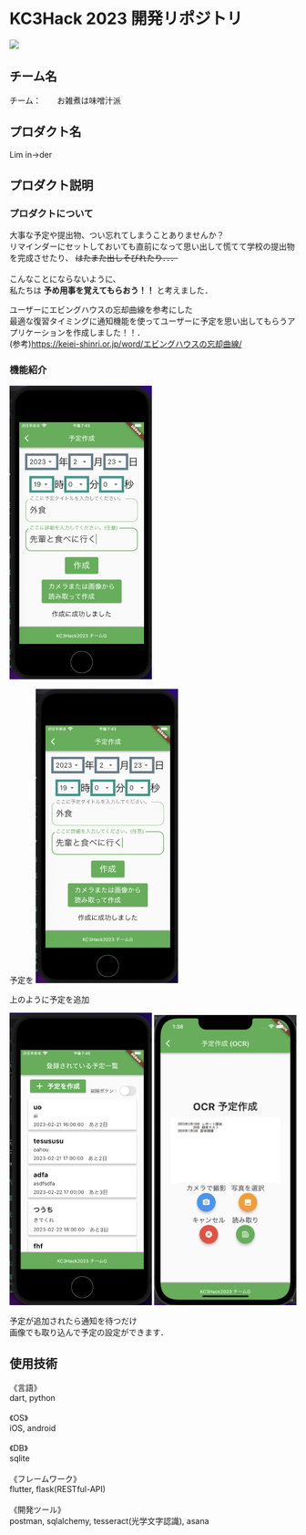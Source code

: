 # KC3Hack 2023 開発リポジトリ

<img src="https://kc3.me/cms/wp-content/uploads/2023/01/top-banner.png" width="700px">

## チーム名

<!-- チームIDとチーム名を入力 -->

チーム：　　お雑煮は味噌汁派


## プロダクト名

<!-- プロダクト名を入力 -->

<p>Lim in->der</p>


## プロダクト説明
### プロダクトについて
<!-- プロダクトの説明を入力 -->

大事な予定や提出物、つい忘れてしまうことありませんか？<br>
リマインダーにセットしておいても直前になって思い出して慌てて学校の提出物を完成させたり、
~~はたまた出しそびれたり．．．~~<br>
<br>
こんなことにならないように、<br>私たちは
**予め用事を覚えてもらおう！！** 
と考えました．
<br>

ユーザーにエビングハウスの忘却曲線を参考にした<br>
最適な復習タイミングに通知機能を使ってユーザーに予定を思い出してもらうアプリケーションを作成しました！！．<br>
(参考)https://keiei-shinri.or.jp/word/エビングハウスの忘却曲線/

### 機能紹介

<img src="https://github.com/kc3hack/2023_G/blob/images/%E3%82%B9%E3%82%AF%E3%83%AA%E3%83%BC%E3%83%B3%E3%82%B7%E3%83%A7%E3%83%83%E3%83%88%202023-02-18%2019.44.41.png" width=250px>

予定を
<img src="https://github.com/kc3hack/2023_G/blob/images/%E3%82%B9%E3%82%AF%E3%83%AA%E3%83%BC%E3%83%B3%E3%82%B7%E3%83%A7%E3%83%83%E3%83%88%202023-02-18%2019.44.41.png" width=250px>

上のように予定を追加

<img src="https://github.com/kc3hack/2023_G/blob/images/%E3%82%B9%E3%82%AF%E3%83%AA%E3%83%BC%E3%83%B3%E3%82%B7%E3%83%A7%E3%83%83%E3%83%88%202023-02-18%2019.45.06.png" width=250px> <img src="https://github.com/kc3hack/2023_G/blob/images/%E3%82%B9%E3%82%AF%E3%83%AA%E3%83%BC%E3%83%B3%E3%82%B7%E3%83%A7%E3%83%83%E3%83%88%202023-02-19%2013.38.55.png" width=250px>

予定が追加されたら通知を待つだけ<br>
画像でも取り込んで予定の設定ができます．

## 使用技術

<!-- 使用技術を入力 -->

《言語》<br>
dart, python<br>
<br>
《OS》<br>
iOS, android<br>
<br>
《DB》<br>
sqlite<br>
<br>
《フレームワーク》<br>
flutter, flask(RESTful-API)<br>
<br>
《開発ツール》<br>
postman, sqlalchemy, tesseract(光学文字認識), asana<br>
<br>
<!--
markdownの記法はこちらを参照してください！
https://docs.github.com/ja/get-started/writing-on-github/getting-started-with-writing-and-formatting-on-github/basic-writing-and-formatting-syntax
-->

